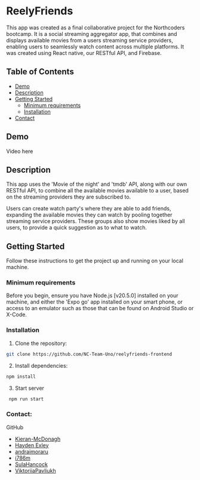 # ReelyFriends

This app was created as a final collaborative project for the Northcoders bootcamp. It is a social streaming aggregator app, that combines and displays available movies from a users streaming service providers, enabling users to seamlessly watch content across multiple platforms. It was created using React native, our RESTful API, and Firebase.

## Table of Contents

- [Demo](#demo)
- [Description](#description)
- [Getting Started](#getting-started)
  - [Minimum requirements](#minimum-requirements)
  - [Installation](#installation)
- [Contact](#contact)

## Demo

Video here

## Description

This app uses the 'Movie of the night' and 'tmdb' API, along with our own RESTful API, to combine all the available movies available to a user, based on the streaming providers they are subscribed to.

Users can create watch party's where they are able to add friends, expanding the available movies they can watch by pooling together streaming service providers. These groups also show movies liked by all users, to provide a quick suggestion as to what to watch.

## Getting Started

Follow these instructions to get the project up and running on your local machine.

### Minimum requirements

Before you begin, ensure you have Node.js [v20.5.0] installed on your machine, and either the 'Expo go' app installed on your smart phone, or access to an emulator such as those that can be found on Android Studio or X-Code.

### Installation

1. Clone the repository:

```bash
git clone https://github.com/NC-Team-Uno/reelyfriends-frontend
```

2. Install dependencies:

```bash
npm install
```

3. Start server

```bash
 npm run start
```

### Contact:

GitHub

- [Kieran-McDonagh](https://github.com/Kieran-McDonagh)
- [Hayden Exley](https://github.com/haydenexley/)
- [andraimoraru](https://github.com/andraimoraru)
- [i786m](https://github.com/i786m)
- [SulaHancock](https://github.com/SulaHancock)
- [ViktoriiaPavliukh](https://github.com/ViktoriiaPavliukh)
